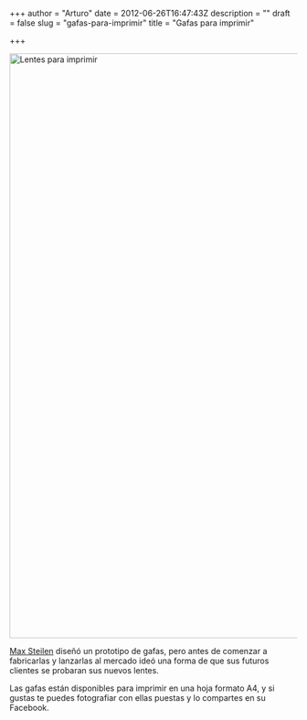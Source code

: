 +++
author = "Arturo"
date = 2012-06-26T16:47:43Z
description = ""
draft = false
slug = "gafas-para-imprimir"
title = "Gafas para imprimir"

+++

<a href="http://geek.cl/wp-content/uploads/2012/06/gafas-imprimir.jpeg"><img src="http://geek.cl/wp-content/uploads/2012/06/gafas-imprimir-724x1024.jpeg" alt="Lentes para imprimir" title="gafas para imprimir" width="724" height="1024" class="aligncenter size-large wp-image-1116" /></a>

<a href="https://www.facebook.com/Max.St.eilen">Max Steilen</a> diseñó un prototipo de gafas, pero antes de comenzar a fabricarlas y lanzarlas al mercado ideó una forma de que sus futuros clientes se probaran sus nuevos lentes.

Las gafas están disponibles para imprimir en una hoja formato A4, y si gustas te puedes fotografiar con ellas puestas y lo compartes en su Facebook.